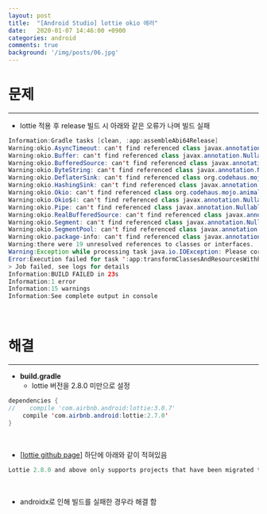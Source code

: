 ```yaml
---
layout: post
title:  "[Android Studio] lottie okio 에러"
date:   2020-01-07 14:46:00 +0900
categories: android
comments: true
background: '/img/posts/06.jpg'
---
```


# **문제**
-------------------------
- lottie 적용 후 release 빌드 시 아래와 같은 오류가 나며 빌드 실패

```java
Information:Gradle tasks [clean, :app:assembleAbi64Release]
Warning:okio.AsyncTimeout: can't find referenced class javax.annotation.Nullable
Warning:okio.Buffer: can't find referenced class javax.annotation.Nullable
Warning:okio.BufferedSource: can't find referenced class javax.annotation.Nullable
Warning:okio.ByteString: can't find referenced class javax.annotation.Nullable
Warning:okio.DeflaterSink: can't find referenced class org.codehaus.mojo.animal_sniffer.IgnoreJRERequirement
Warning:okio.HashingSink: can't find referenced class javax.annotation.Nullable
Warning:okio.Okio: can't find referenced class org.codehaus.mojo.animal_sniffer.IgnoreJRERequirement
Warning:okio.Okio$4: can't find referenced class javax.annotation.Nullable
Warning:okio.Pipe: can't find referenced class javax.annotation.Nullable
Warning:okio.RealBufferedSource: can't find referenced class javax.annotation.Nullable
Warning:okio.Segment: can't find referenced class javax.annotation.Nullable
Warning:okio.SegmentPool: can't find referenced class javax.annotation.Nullable
Warning:okio.package-info: can't find referenced class javax.annotation.ParametersAreNonnullByDefault
Warning:there were 19 unresolved references to classes or interfaces.
Warning:Exception while processing task java.io.IOException: Please correct the above warnings first.
Error:Execution failed for task ':app:transformClassesAndResourcesWithProguardForAbi64Release'.
> Job failed, see logs for details
Information:BUILD FAILED in 23s
Information:1 error
Information:15 warnings
Information:See complete output in console
```

<br>

# **해결**
-------------------------

- **build.gradle**
    - lottie 버전을 2.8.0 미만으로 설정

```java
dependencies {
//    compile 'com.airbnb.android:lottie:3.0.7'
    compile 'com.airbnb.android:lottie:2.7.0'
}
```

<br>

- [[lottie github page](https://github.com/airbnb/lottie-android)] 하단에 아래와 같이 적혀있음

```java
Lottie 2.8.0 and above only supports projects that have been migrated to androidx. For more information, read Google's migration guide.
```

<br>

- androidx로 인해 빌드를 실패한 경우라 해결 함